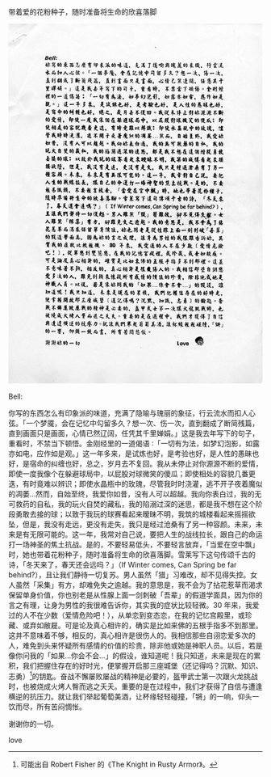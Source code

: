带着爱的花粉种子，随时准备将生命的欣喜落脚

![](../../image/%E4%BF%A1%E6%9C%AD/199x-xx-xx_%E5%B8%A6%E7%9D%80%E7%88%B1%E7%9A%84%E8%8A%B1%E7%B2%89%E7%A7%8D%E5%AD%90/page-1.jpg)

Bell:

你写的东西怎么有印象派的味道，充满了隐喻与瑰丽的象征，行云流水而扣人心弦。「一个梦魇，会在记忆中勾留多久？想一次、伤一次，直到翻成了断简残篇，直到画面只是画面，心情已然辽阔，任凭其千里婵娟。」这是我去年写下的句子，重看时，不禁当下顿悟。金刚经里的一道偈语 ∶「一切有为法，如梦幻泡影，如露亦如电，应作如是观。」这一年多来，是试炼也好，是考验也好，是人性的愚昧也好，是宿命的纠缠也好，总之，岁月去不复回。我从未停止对你源源不断的爱情，即使一度我像个在躲避球局中，以屁股对球微笑的傻瓜；即使相处的容貌几番更迭，有时竟难以辨识；即使水晶瓶中的玫瑰，尽管我时时浇灌，逃不开子夜着魔似的凋萎…然而，自始至终，我爱你如昔，没有人可以超越。我向你表白过，我的无可救药的自私，我的玩火自焚的藏私，我的陷溺过深的迷思，都是我不想在这个阶段勇敢去接的球；以致于我玩的球赛看起来暧昧不明，我筑的城楼看起来摇摇欲坠，但是，我没有走远，更没有走失，我只是经过沧桑有了另一种容颜。未来，未来是有无限可能的。这一年，我常对自己说，要把人生的战线拉长，跟自己的命运打一场神圣的焦土抗战。是的，不要轻易低头，不要轻言放弃，「当爱在空中飘」时，她也带着花粉种子，随时准备将生命的欣喜落脚。雪莱写下这句传颂千古的诗，「冬天来了，春天还会远吗？」（If Winter comes, Can Spring be far behind?），且让我们静待一切复苏。男人虽然「猎」习难改，却不见得失控。女人虽然「采集」有方，却难免失之逾越。我的意思是，我不会为了拈花惹草而渴求保留单身价值，你也别老是从性腺上面一剑刺破「吾辈」的假道学面具，因为你的言之有理，让身为男性的我很难告诉你，其实我的症状比较轻微。30 年来，我爱过的人不在少数（爱情危险吧！），从单恋到变态恋，在我的记忆宫殿里，或珍藏、或弃如敝屣。可是论及真心相许的，确实是比如来佛的五根手指多不到那里。这并不意味着不够，相反的，真心相许是很伤人的。我相信那些自诩恋爱多次的人，难免到头来怀疑所有感情的价值的珍贵，除非他或她是神职人员。以后，若是像你问我的「如果…你会不会…」的假设，谁知道呢！我只知道，未来是现在的累积，我们把握住存在的好时光，便掌握开启那三座城堡（还记得吗？沉默、知识、志勇）[^1]的钥匙。奋战不懈屡败屡战的精神是必要的，盔甲武士第一次跟火龙挑战时，也被烧成火烤人臀而逃之夭夭。重要的是在过程中，我们才获得了自信与遭逢横逆的抗压力。就让我们举起葡萄美酒，让杯缘轻轻碰撞，「锵」的一响，仰头一饮而尽，所有苦闷惆怅。

谢谢你的一切。

love

[^1]: 可能出自 Robert Fisher 的《The Knight in Rusty Armor》。
